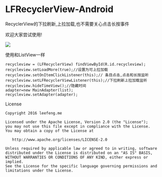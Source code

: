 # LFRecyclerView-Android
RecyclerView的下拉刷新,上拉加载,也不需要关心点击长按事件

欢迎大家尝试使用!

<img src="http://www.leefeng.me/GIF.gif"/>



使用和ListView一样
```
recycleview = (LFRecyclerView) findViewById(R.id.recycleview);
recycleview.setLoadMore(true);//设置为可上拉加载
recycleview.setOnItemClickListener(this);// 条目点击,点击和长按监听
recycleview.setLFRecyclerViewListener(this);//下拉刷新上拉加载监听
recycleview.hideTimeView();//隐藏时间
adapter=new MainAdapter(list);
recycleview.setAdapter(adapter);

```
License

```
Copyright 2016 leefeng.me

Licensed under the Apache License, Version 2.0 (the "License");
you may not use this file except in compliance with the License.
You may obtain a copy of the License at

   http://www.apache.org/licenses/LICENSE-2.0

Unless required by applicable law or agreed to in writing, software
distributed under the License is distributed on an "AS IS" BASIS,
WITHOUT WARRANTIES OR CONDITIONS OF ANY KIND, either express or implied.
See the License for the specific language governing permissions and
limitations under the License.

```


